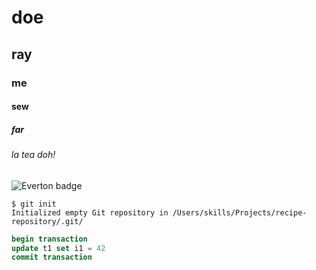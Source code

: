 # doe
## ray
### me
#### sew
##### far
###### la tea doh!

![Everton badge](https://upload.wikimedia.org/wikipedia/en/thumb/7/7c/Everton_FC_logo.svg/800px-Everton_FC_logo.svg.png)

```
$ git init
Initialized empty Git repository in /Users/skills/Projects/recipe-repository/.git/
```

```sql
begin transaction
update t1 set i1 = 42
commit transaction
```
